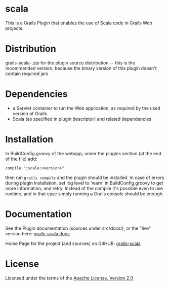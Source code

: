 scala
=====

This is a Grails Plugin that enables the use of Scala code in Grails Web projects.


Distribution
============

grails-scala-<version>.zip for the plugin source distribution
  -- this is the recommended version, because the binary version of this plugin doesn't contain required jars


Dependencies
============

* a Servlet container to run the Web application, as required by the used version of Grails
* Scala (as specified in plugin descriptor) and related dependencies


Installation
============

In BuildConfig.groovy of the webapp, under the plugins section (at the end of the file) add:

    compile ":scala:<version>"

then run `grails compile` and the plugin should be installed. In case of errors during plugin installation, set log level to 'warn' in BuildConfig.groovy to get more information, and retry. Instead of the compile it's possible even to use runtime, and in that case simply running a Grails console should be enough.


Documentation
=============

See the Plugin documentation (sources under src/docs/), or the "live" version here: [grails-scala docs](http://smartiniongithub.github.com/grails-scala/)

Home Page for the project (and sources) on GitHUB: [grails-scala](https://github.com/smartiniOnGitHub/grails-scala/)


License
=======

Licensed under the terms of the [Apache License, Version 2.0](http://www.apache.org/licenses/LICENSE-2.0)
